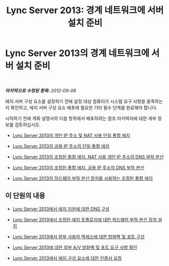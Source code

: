 ﻿---
title: 'Lync Server 2013: 경계 네트워크에 서버 설치 준비'
TOCTitle: 경계 네트워크에 서버 설치 준비
ms:assetid: 5e6c457a-f964-4ef7-a709-97abda9c673a
ms:mtpsurl: https://technet.microsoft.com/ko-kr/library/Gg398416(v=OCS.15)
ms:contentKeyID: 49303778
ms.date: 08/24/2015
mtps_version: v=OCS.15
ms.translationtype: HT
---

# Lync Server 2013의 경계 네트워크에 서버 설치 준비

 

_**마지막으로 수정된 항목:** 2012-09-08_

에지 서버 구성 요소를 설정하기 전에 설정 대상 컴퓨터가 시스템 요구 사항을 충족하는지 확인하고, 에지 서버 구성 요소 배포에 필요한 기타 필수 단계를 완료해야 합니다.

시작하기 전에 계획 설명서의 다음 항목에서 배포하려는 참조 아키텍처에 대한 세부 정보를 검토하십시오.

  - [Lync Server 2013의 개인 IP 주소 및 NAT 사용 단일 통합 에지](lync-server-2013-single-consolidated-edge-with-private-ip-addresses-and-nat.md)

  - [Lync Server 2013의 공용 IP 주소의 단일 통합 에지](lync-server-2013-single-consolidated-edge-with-public-ip-addresses.md)

  - [Lync Server 2013의 조정된 통합 에지, NAT 사용 개인 IP 주소의 DNS 부하 분산](lync-server-2013-scaled-consolidated-edge-dns-load-balancing-with-private-ip-addresses-using-nat.md)

  - [Lync Server 2013의 조정된 통합 에지, 공용 IP 주소의 DNS 부하 분산](lync-server-2013-scaled-consolidated-edge-dns-load-balancing-with-public-ip-addresses.md)

  - [Lync Server 2013의 하드웨어 부하 분산 장치를 사용하는 조정된 통합 에지](lync-server-2013-scaled-consolidated-edge-with-hardware-load-balancers.md)

## 이 단원의 내용

  - [Lync Server 2013에서 에지 지원에 대한 DNS 구성](lync-server-2013-configure-dns-for-edge-support.md)

  - [Lync Server 2013에서 조정된 에지 토폴로지에 대한 하드웨어 부하 분산 장치 설치](lync-server-2013-set-up-hardware-load-balancers-for-scaled-edge-topologies.md)

  - [Lync Server 2013에서 외부 사용자 액세스에 대한 방화벽 및 포트 구성](lync-server-2013-configure-firewalls-and-ports-for-external-user-access.md)

  - [Lync Server 2013에 대한 외부 A/V 방화벽 및 포트 요구 사항 확인](lync-server-2013-determine-external-a-v-firewall-and-port-requirements.md)

  - [Lync Server 2013에서 에지 구성 요소에 대한 인증서 요청](lync-server-2013-request-certificates-for-edge-components.md)

